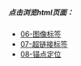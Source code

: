 ##### 点击浏览html页面：


- [06-图像标签](https://huiup.github.io/html-css/1-%E5%9F%BA%E6%9C%AC%E6%A0%87%E7%AD%BE/06-%E5%9B%BE%E5%83%8F%E6%A0%87%E7%AD%BE.html)
- [07-超链接标签](https://huiup.github.io/html-css/1-%E5%9F%BA%E6%9C%AC%E6%A0%87%E7%AD%BE/07-%E8%B6%85%E9%93%BE%E6%8E%A5%E6%A0%87%E7%AD%BE.html)
- [08-锚点定位](https://huiup.github.io/html-css/1-%E5%9F%BA%E6%9C%AC%E6%A0%87%E7%AD%BE/09-%E9%94%9A%E7%82%B9%E5%AE%9A%E4%BD%8D.html)

